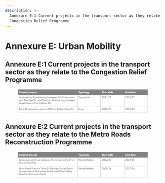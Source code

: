 ```yaml
---
description: >-
  Annexure E:1 Current projects in the transport sector as they relate to the
  Congestion Relief Programme
---
```


# Annexure E: Urban Mobility

## Annexure E:1 Current projects in the transport sector as they relate to the Congestion Relief Programme

<figure><img src="../.gitbook/assets/image (102).png" alt=""><figcaption></figcaption></figure>

## Annexure E:2 Current projects in the transport sector as they relate to the Metro Roads Reconstruction Programme

<figure><img src="../.gitbook/assets/image (36).png" alt=""><figcaption></figcaption></figure>
